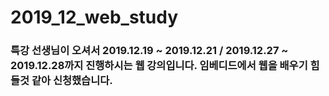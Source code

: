 # 2019_12_web_study
### 특강 선생님이 오셔서 2019.12.19 ~ 2019.12.21 / 2019.12.27 ~ 2019.12.28까지 진행하시는 웹 강의입니다. 임베디드에서 웹을 배우기 힘들것 같아 신청했습니다.
